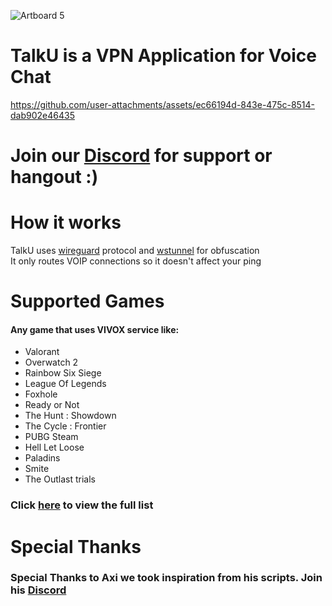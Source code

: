 ![Artboard 5](https://github.com/user-attachments/assets/6df5065f-ad80-47ce-b7f3-843d5676c5af)

# TalkU is a VPN Application for Voice Chat
https://github.com/user-attachments/assets/ec66194d-843e-475c-8514-dab902e46435

# Join our [Discord](https://discord.gg/V4GT6vQv93) for support or hangout :)

# How it works
TalkU uses [wireguard](https://www.wireguard.com/) protocol
and [wstunnel](https://github.com/erebe/wstunnel) for obfuscation <br>
It only routes VOIP connections so it doesn't affect your ping

# Supported Games
#### Any game that uses VIVOX service like:
- Valorant
- Overwatch 2
- Rainbow Six Siege
- League Of Legends
- Foxhole
- Ready or Not
- The Hunt : Showdown
- The Cycle : Frontier
- PUBG Steam
- Hell Let Loose
- Paladins
- Smite
- The Outlast trials
### Click [here](https://en.wikipedia.org/wiki/Vivox#Integrations) to view the full list 

# Special Thanks
### Special Thanks to Axi we took inspiration from his scripts. Join his [Discord](https://discord.gg/ugFHJUypUS)
